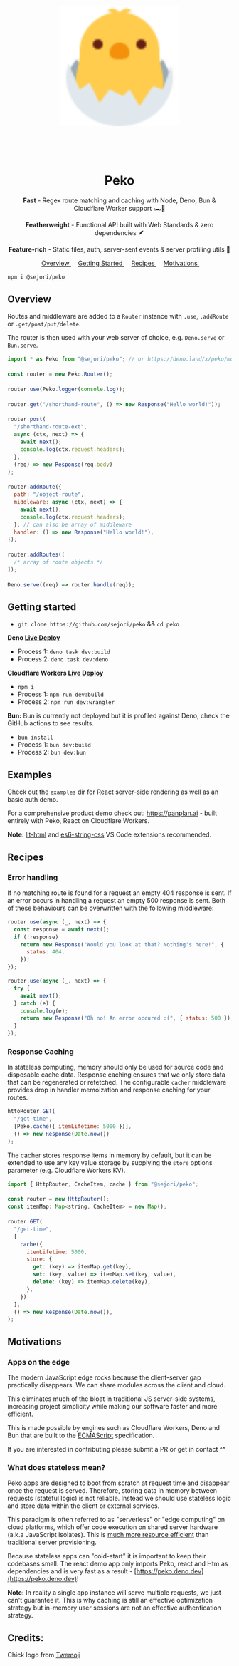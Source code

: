 <p align="center" style="font-size: 72px;">
    <img 
        width="270px"
        style="margin: 1rem auto;"
        src="https://raw.githubusercontent.com/sejori/peko/main/examples/react/assets/twemoji_chick.svg" alt="peko-chick" 
    />
</p>

<h1 align="center">
    Peko
</h1>

<p align="center">
    <strong>Fast</strong> - Regex route matching and caching with Node, Deno, Bun & Cloudflare Worker support 🏎️💨
</p>
<p align="center">
    <strong>Featherweight</strong> - Functional API built with Web Standards & zero dependencies 🪶<br>
</p>
<p align="center">
    <strong>Feature-rich</strong> - Static files, auth, server-sent events & server profiling utils 🤹
</p>

<p align="center">
    <span>
        &nbsp;
        <a href="#overview">
            Overview
        </a>
        &nbsp;
    </span>
    <span>
        &nbsp;
        <a href="#getting-started">
            Getting Started
        </a>
        &nbsp;
    </span>
        <span>
        &nbsp;
        <a href="#recipes">
            Recipes
        </a>
        &nbsp;
    </span>
    <span>
        &nbsp;
        <a href="#motivations">
            Motivations
        </a>
        &nbsp;
    </span>
</p>

```bash
npm i @sejori/peko
```

<h2 id="overview">Overview</h2>

Routes and middleware are added to a `Router` instance with `.use`, `.addRoute` or `.get/post/put/delete`.

The router is then used with your web server of choice, e.g. `Deno.serve` or `Bun.serve`.


```js
import * as Peko from "@sejori/peko"; // or https://deno.land/x/peko/mod.ts in Deno

const router = new Peko.Router();

router.use(Peko.logger(console.log));

router.get("/shorthand-route", () => new Response("Hello world!"));

router.post(
  "/shorthand-route-ext",
  async (ctx, next) => {
    await next();
    console.log(ctx.request.headers);
  },
  (req) => new Response(req.body)
);

router.addRoute({
  path: "/object-route",
  middleware: async (ctx, next) => {
    await next();
    console.log(ctx.request.headers);
  }, // can also be array of middleware
  handler: () => new Response("Hello world!"),
});

router.addRoutes([
  /* array of route objects */
]);

Deno.serve((req) => router.handle(req));
```

<h2 id="getting-started">Getting started</h2>

- `git clone https://github.com/sejori/peko` && `cd peko`

**Deno [Live Deploy](https://peko.deno.dev)**

- Process 1: `deno task dev:build`
- Process 2: `deno task dev:deno`

**Cloudflare Workers [Live Deploy](https://peko.sejori.workers.dev)**

- `npm i`
- Process 1: `npm run dev:build`
- Process 2: `npm run dev:wrangler`

**Bun:**
Bun is currently not deployed but it is profiled against Deno, check the GitHub actions to see results.

- `bun install`
- Process 1: `bun dev:build`
- Process 2: `bun dev:bun`

<h2 id="examples">Examples</h2>

Check out the `examples` dir for React server-side rendering as well as an basic auth demo.

For a comprehensive product demo check out: https://panplan.ai - built entirely with Peko, React on Cloudflare Workers.

**Note:** [lit-html](https://marketplace.visualstudio.com/items?itemName=bierner.lit-html) and [es6-string-css](https://marketplace.visualstudio.com/items?itemName=bashmish.es6-string-css) VS Code extensions recommended.

<h2 id="recipes">Recipes</h2>

### Error handling

If no matching route is found for a request an empty 404 response is sent. If an error occurs in handling a request an empty 500 response is sent. Both of these behaviours can be overwritten with the following middleware:

```js
router.use(async (_, next) => {
  const response = await next();
  if (!response)
    return new Response("Would you look at that? Nothing's here!", {
      status: 404,
    });
});
```

```js
router.use(async (_, next) => {
  try {
    await next();
  } catch (e) {
    console.log(e);
    return new Response("Oh no! An error occured :(", { status: 500 });
  }
});
```

### Response Caching

In stateless computing, memory should only be used for source code and disposable cache data. Response caching ensures that we only store data that can be regenerated or refetched. The configurable `cacher` middleware provides drop in handler memoization and response caching for your routes.

```js
httoRouter.GET(
  "/get-time",
  [Peko.cache({ itemLifetime: 5000 })],
  () => new Response(Date.now())
);
```

The cacher stores response items in memory by default, but it can be extended to use any key value storage by supplying the `store` options parameter (e.g. Cloudflare Workers KV).

```js
import { HttpRouter, CacheItem, cache } from "@sejori/peko";

const router = new HttpRouter();
const itemMap: Map<string, CacheItem> = new Map();

router.GET(
  "/get-time", 
  [
    cache({
      itemLifetime: 5000,
      store: {
        get: (key) => itemMap.get(key),
        set: (key, value) => itemMap.set(key, value),
        delete: (key) => itemMap.delete(key),
      },
    })
  ],
  () => new Response(Date.now()),
);
```

<h2 id="motivations">Motivations</h2>

### Apps on the edge

The modern JavaScript edge rocks because the client-server gap practically disappears. We can share modules across the client and cloud.

This eliminates much of the bloat in traditional JS server-side systems, increasing project simplicity while making our software faster and more efficient.

This is made possible by engines such as Cloudflare Workers, Deno and Bun that are built to the [ECMAScript](https://tc39.es/) specification</a>.

If you are interested in contributing please submit a PR or get in contact ^^

### What does stateless mean?

Peko apps are designed to boot from scratch at request time and disappear once the request is served. Therefore, storing data in memory between requests (stateful logic) is not reliable. Instead we should use stateless logic and store data within the client or external services.

This paradigm is often referred to as "serverless" or "edge computing" on cloud platforms, which offer code execution on shared server hardware (a.k.a JavaScript isolates). This is [much more resource efficient](https://developer.ibm.com/blogs/the-future-is-serverless/) than traditional server provisioning.

Because stateless apps can "cold-start" it is important to keep their codebases small. The react demo app only imports Peko, react and Htm as dependencies and is very fast as a result - [https://peko.deno.dev](https://peko.deno.dev)!

**Note:** In reality a single app instance will serve multiple requests, we just can't guarantee it. This is why caching is still an effective optimization strategy but in-memory user sessions are not an effective authentication strategy.

## Credits:

Chick logo from [Twemoji](https://github.com/twitter/twemoji)
